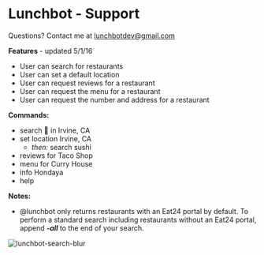 # Lunchbot - Support

Questions? Contact me at lunchbotdev@gmail.com

**Features** - updated 5/1/16


* User can search for restaurants
* User can set a default location
* User can request reviews for a restaurant
* User can request the menu for a restaurant
* User can request the number and address for a restaurant

**Commands:**


* search :pizza: in Irvine, CA
* set location Irvine, CA
  * _then:_ search sushi
* reviews for Taco Shop
* menu for Curry House
* info Hondaya
* help

**Notes:**


* @lunchbot only returns restaurants with an Eat24 portal by default. To perform a standard search including restaurants without an Eat24 portal, append _**-all**_ to the end of your search.

![lunchbot-search-blur](https://cloud.githubusercontent.com/assets/16697731/14793292/3bede79c-0ad3-11e6-9e88-4eb2b3fdf11e.jpg)

